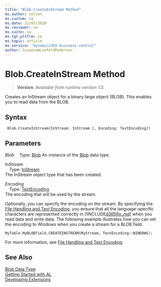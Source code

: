 ```yaml
---
title: "Blob.CreateInStream Method"
ms.author: solsen
ms.custom: na
ms.date: 12/03/2020
ms.reviewer: na
ms.suite: na
ms.tgt_pltfrm: na
ms.topic: article
ms.service: "dynamics365-business-central"
author: SusanneWindfeldPedersen
---
```

[//]: # (START>DO_NOT_EDIT)
[//]: # (IMPORTANT:Do not edit any of the content between here and the END>DO_NOT_EDIT.)
[//]: # (Any modifications should be made in the .xml files in the ModernDev repo.)
# Blob.CreateInStream Method
> **Version**: _Available from runtime version 1.0._

Creates an InStream object for a binary large object (BLOB). This enables you to read data from the BLOB.


## Syntax
```
 Blob.CreateInStream(InStream: InStream [, Encoding: TextEncoding])
```
## Parameters
*Blob*
&emsp;Type: [Blob](blob-data-type.md)
An instance of the [Blob](blob-data-type.md) data type.

*InStream*  
&emsp;Type: [InStream](../instream/instream-data-type.md)  
The InStream object type that has been created.
        
*Encoding*  
&emsp;Type: [TextEncoding](../textencoding/textencoding-option.md)  
The encoding that will be used by the stream.  



[//]: # (IMPORTANT: END>DO_NOT_EDIT)

 Optionally, you can specify the encoding on the stream. By specifying the [File Handling and Text Encoding](../../devenv-file-handling-and-text-encoding.md), you ensure that all the language-specific characters are represented correctly in [!INCLUDE[d365fin_md](../../includes/d365fin_md.md)] when you read data and write data. The following example illustrates how you can set the encoding to Windows when you create a stream for a BLOB field.  
  
```  
MyTable.MyBLOBfield.CREATEINSTREAM(MyStream, TextEncoding::WINDOWS);
```  
  
 For more information, see [File Handling and Text Encoding](../../devenv-file-handling-and-text-encoding.md).  
## See Also
[Blob Data Type](blob-data-type.md)  
[Getting Started with AL](../../devenv-get-started.md)  
[Developing Extensions](../../devenv-dev-overview.md)